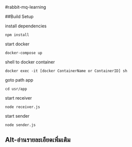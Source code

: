 #rabbit-mq-learning

##Build Setup

install dependencies
```
npm install
```

start docker
```
docker-compose up
```

shell to docker container
```
docker exec -it [docker ContainerName or ContainerID] sh
```

goto path app
```
cd usr/app
```

start receiver
```
node receiver.js
```

start sender
```
node sender.js
```

Alt-อ่านรายละเอียดเพิ่มเติม
------
[Blog RabbitMQ]: https://medium.com/p/36e1fcc1f7b5/edit
